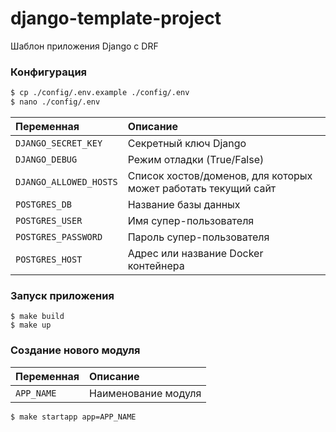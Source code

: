 # django-template-project
Шаблон приложения Django с DRF

### Конфигурация

```.sh
$ cp ./config/.env.example ./config/.env
$ nano ./config/.env
```

| Переменная             | Описание                                                                                  |
|:-----------------------|:------------------------------------------------------------------------------------------|
| `DJANGO_SECRET_KEY`    | Секретный ключ Django                                                                     |
| `DJANGO_DEBUG`         | Режим отладки (True/False)                                                                |
| `DJANGO_ALLOWED_HOSTS` | Список хостов/доменов, для которых может работать текущий сайт                            |
| `POSTGRES_DB`          | Название базы данных                                                                      |
| `POSTGRES_USER`        | Имя супер-пользователя                                                                    |
| `POSTGRES_PASSWORD`    | Пароль супер-пользователя                                                                 |
| `POSTGRES_HOST`        | Адрес или название Docker контейнера                                                      |

### Запуск приложения

```shell
$ make build
$ make up
```

### Создание нового модуля
| Переменная             | Описание                                                                                  |
|:-----------------------|:------------------------------------------------------------------------------------------|
| `APP_NAME`    | Наименование модуля                                                                                |

```shell
$ make startapp app=APP_NAME
```
